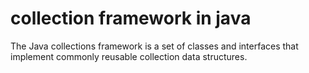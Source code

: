 
# collection framework in java 

The Java collections framework is a set of classes and interfaces that implement commonly reusable collection data structures.

